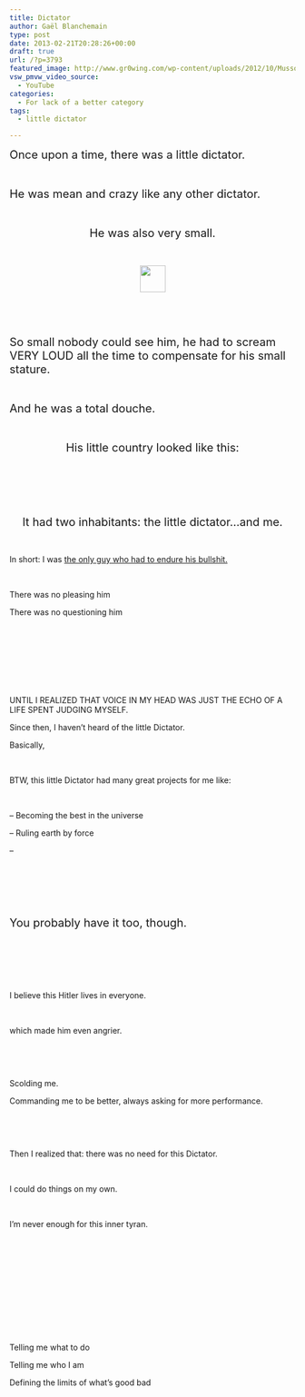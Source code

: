 ```yaml
---
title: Dictator
author: Gaël Blanchemain
type: post
date: 2013-02-21T20:28:26+00:00
draft: true
url: /?p=3793
featured_image: http://www.gr0wing.com/wp-content/uploads/2012/10/Mussolini-Mushroom-NB.jpg
vsw_pmvw_video_source:
  - YouTube
categories:
  - For lack of a better category
tags:
  - little dictator

---
```

<span style="font-size: 20px;">Once upon a time, there was a little dictator.</span>

&nbsp;

<span style="font-size: 20px;">He was mean and crazy like any other dictator.</span>

&nbsp;

<p style="text-align: center;">
  <span style="font-size: 20px;">He was also very small.</span>
</p>

&nbsp;

<p style="text-align: center;">
  <img class="aligncenter size-full wp-image-3863" title="single-pea" alt="" src="http://www.gr0wing.com/wp-content/uploads/2012/10/single_pea1.jpg" width="45" height="47" />
</p>

&nbsp;

&nbsp;

<span style="font-size: 20px;">So small nobody could see him, he had to scream VERY LOUD all the time to compensate for his small stature.</span>

&nbsp;

<span style="font-size: 20px;">And he was a total douche.</span>

&nbsp;

<p style="text-align: center;">
  <span style="font-size: 20px;">His little country looked like this:</span>
</p>

&nbsp;

&nbsp;

&nbsp;

<p style="text-align: center;">
  <span style="font-size: 20px;">It had two inhabitants: the little dictator&#8230;and me.</span>
</p>

&nbsp;

In short: I was <span style="text-decoration: underline;">the only guy who had to endure his bullshit.</span>

&nbsp;

There was no pleasing him

There was no questioning him

&nbsp;

&nbsp;

&nbsp;

&nbsp;

UNTIL I REALIZED THAT VOICE IN MY HEAD WAS JUST THE ECHO OF A LIFE SPENT JUDGING MYSELF.

Since then, I haven&#8217;t heard of the little Dictator.

Basically,

&nbsp;

BTW, this little Dictator had many great projects for me like:

&nbsp;

&#8211; Becoming the best in the universe

&#8211; Ruling earth by force

&#8211;

&nbsp;

&nbsp;

&nbsp;

<span style="font-size: 20px;">You probably have it too, though.</span>

&nbsp;

&nbsp;

&nbsp;

I believe this Hitler lives in everyone.

&nbsp;

which made him even angrier.

&nbsp;

&nbsp;

Scolding me.

Commanding me to be better, always asking for more performance.

&nbsp;

&nbsp;

Then I realized that: there was no need for this Dictator.

&nbsp;

I could do things on my own.

&nbsp;

I&#8217;m never enough for this inner tyran.

&nbsp;

&nbsp;

&nbsp;

&nbsp;

&nbsp;

&nbsp;

Telling me what to do

Telling me who I am

Defining the limits of what&#8217;s good bad